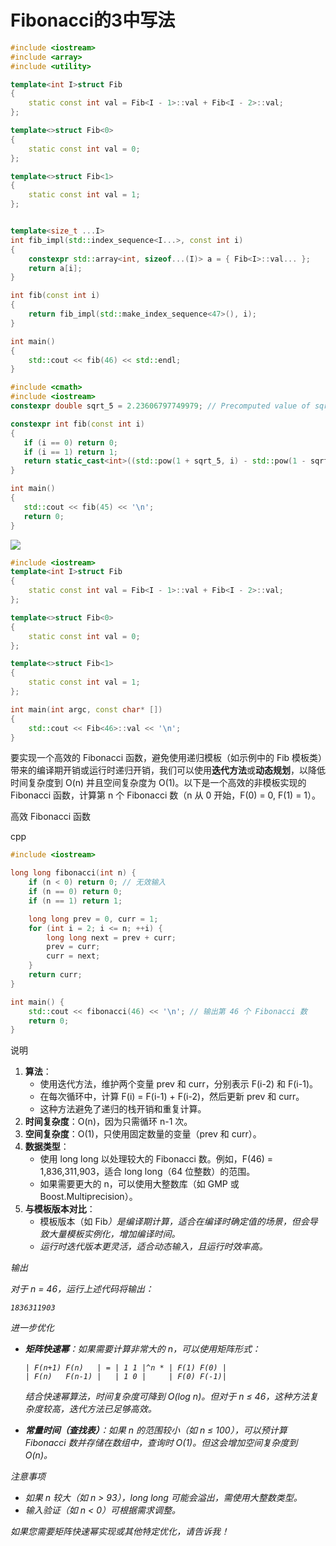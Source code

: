 

# Fibonacci的3中写法 

```C++
#include <iostream>
#include <array>
#include <utility>

template<int I>struct Fib
{
	static const int val = Fib<I - 1>::val + Fib<I - 2>::val;
};

template<>struct Fib<0>
{
	static const int val = 0;
};

template<>struct Fib<1>
{
	static const int val = 1;
};


template<size_t ...I>
int fib_impl(std::index_sequence<I...>, const int i)
{
	constexpr std::array<int, sizeof...(I)> a = { Fib<I>::val... };
	return a[i];
}

int fib(const int i)
{
	return fib_impl(std::make_index_sequence<47>(), i);
}

int main()
{
	std::cout << fib(46) << std::endl;
}
```



```C++
#include <cmath>
#include <iostream>
constexpr double sqrt_5 = 2.23606797749979; // Precomputed value of sqrt(5)

constexpr int fib(const int i)
{
   if (i == 0) return 0;
   if (i == 1) return 1;
   return static_cast<int>((std::pow(1 + sqrt_5, i) - std::pow(1 - sqrt_5, i)) / (std::pow(2, i) * sqrt_5));
}

int main()
{
   std::cout << fib(45) << '\n';
   return 0;
}

```

![](D:\0.products\myBook\Fibonaiic-3.png)

```C++
#include <iostream>
template<int I>struct Fib
{
	static const int val = Fib<I - 1>::val + Fib<I - 2>::val;
};

template<>struct Fib<0>
{
	static const int val = 0;
};

template<>struct Fib<1>
{
	static const int val = 1;
};

int main(int argc, const char* [])
{
	std::cout << Fib<46>::val << '\n';
}

```

要实现一个高效的 Fibonacci 函数，避免使用递归模板（如示例中的 Fib 模板类）带来的编译期开销或运行时递归开销，我们可以使用**迭代方法**或**动态规划**，以降低时间复杂度到 O(n) 并且空间复杂度为 O(1)。以下是一个高效的非模板实现的 Fibonacci 函数，计算第 n 个 Fibonacci 数（n 从 0 开始，F(0) = 0, F(1) = 1）。

高效 Fibonacci 函数

cpp

```cpp
#include <iostream>

long long fibonacci(int n) {
    if (n < 0) return 0; // 无效输入
    if (n == 0) return 0;
    if (n == 1) return 1;

    long long prev = 0, curr = 1;
    for (int i = 2; i <= n; ++i) {
        long long next = prev + curr;
        prev = curr;
        curr = next;
    }
    return curr;
}

int main() {
    std::cout << fibonacci(46) << '\n'; // 输出第 46 个 Fibonacci 数
    return 0;
}
```

说明

1. **算法**：
   - 使用迭代方法，维护两个变量 prev 和 curr，分别表示 F(i-2) 和 F(i-1)。
   - 在每次循环中，计算 F(i) = F(i-1) + F(i-2)，然后更新 prev 和 curr。
   - 这种方法避免了递归的栈开销和重复计算。
2. **时间复杂度**：O(n)，因为只需循环 n-1 次。
3. **空间复杂度**：O(1)，只使用固定数量的变量（prev 和 curr）。
4. **数据类型**：
   - 使用 long long 以处理较大的 Fibonacci 数。例如，F(46) = 1,836,311,903，适合 long long（64 位整数）的范围。
   - 如果需要更大的 n，可以使用大整数库（如 GMP 或 Boost.Multiprecision）。
5. **与模板版本对比**：
   - 模板版本（如 Fib<I>）是编译期计算，适合在编译时确定值的场景，但会导致大量模板实例化，增加编译时间。
   - 运行时迭代版本更灵活，适合动态输入，且运行时效率高。

输出

对于 n = 46，运行上述代码将输出：

```text
1836311903
```

进一步优化

- **矩阵快速幂**：如果需要计算非常大的 n，可以使用矩阵形式：

  ```text
  | F(n+1) F(n)   | = | 1 1 |^n * | F(1) F(0) |
  | F(n)   F(n-1) |   | 1 0 |     | F(0) F(-1)|
  ```

  结合快速幂算法，时间复杂度可降到 O(log n)。但对于 n ≤ 46，这种方法复杂度较高，迭代方法已足够高效。

- **常量时间（查找表）**：如果 n 的范围较小（如 n ≤ 100），可以预计算 Fibonacci 数并存储在数组中，查询时 O(1)。但这会增加空间复杂度到 O(n)。

注意事项

- 如果 n 较大（如 n > 93），long long 可能会溢出，需使用大整数类型。
- 输入验证（如 n < 0）可根据需求调整。

如果您需要矩阵快速幂实现或其他特定优化，请告诉我！